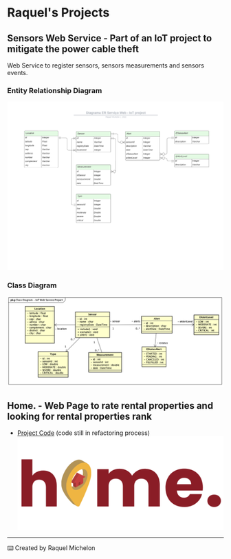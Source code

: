 # Raquel's Projects

## Sensors Web Service - Part of an IoT project to mitigate the power cable theft

Web Service to register sensors, sensors measurements and sensors events.

### Entity Relationship Diagram

![](DiagramaERIoTProject.png)

### Class Diagram

![](ClassDiagram.png)

## Home. - Web Page to rate rental properties and looking for rental properties rank

- [Project Code](PROJETO-DE-SOFTWARE-II) (code still in refactoring process)
![](PROJETO-DE-SOFTWARE-II/homeProjetoFinal/Images/logo-cores-projeto.png)

---

⌨️ Created by Raquel Michelon
